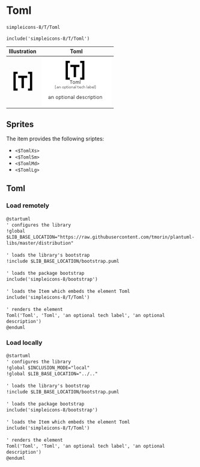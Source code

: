 # Toml


```text
simpleicons-8/T/Toml
```

```text
include('simpleicons-8/T/Toml')
```



| Illustration | Toml |
| :---: | :---: |
| ![illustration for Illustration](../../simpleicons-8/T/Toml.png) | ![illustration for Toml](../../simpleicons-8/T/Toml.Local.png) |



## Sprites
The item provides the following sriptes:

- `<$TomlXs>`
- `<$TomlSm>`
- `<$TomlMd>`
- `<$TomlLg>`





## Toml

### Load remotely
```plantuml
@startuml
' configures the library
!global $LIB_BASE_LOCATION="https://raw.githubusercontent.com/tmorin/plantuml-libs/master/distribution"

' loads the library's bootstrap
!include $LIB_BASE_LOCATION/bootstrap.puml

' loads the package bootstrap
include('simpleicons-8/bootstrap')

' loads the Item which embeds the element Toml
include('simpleicons-8/T/Toml')

' renders the element
Toml('Toml', 'Toml', 'an optional tech label', 'an optional description')
@enduml
```

### Load locally
```plantuml
@startuml
' configures the library
!global $INCLUSION_MODE="local"
!global $LIB_BASE_LOCATION="../.."

' loads the library's bootstrap
!include $LIB_BASE_LOCATION/bootstrap.puml

' loads the package bootstrap
include('simpleicons-8/bootstrap')

' loads the Item which embeds the element Toml
include('simpleicons-8/T/Toml')

' renders the element
Toml('Toml', 'Toml', 'an optional tech label', 'an optional description')
@enduml
```

